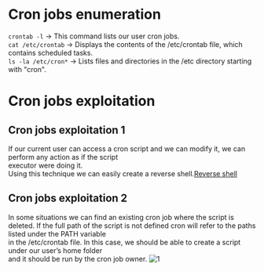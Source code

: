 # Cron jobs enumeration
`crontab -l` -> This command lists our user cron jobs.<br />
`cat /etc/crontab` -> Displays the contents of the /etc/crontab file, which contains scheduled tasks.<br />
`ls -la /etc/cron*` ->  Lists files and directories in the /etc directory starting with "cron".<br />

# Cron jobs exploitation
## Cron jobs exploitation 1
If our current user can access a cron script and we can modify it, we can perform any action as if the script<br />
executor were doing it. <br />
Using this technique we can easily create a reverse shell.[Reverse shell](https://github.com/alejandro-pentest/Fundamentals/blob/main/Reverse%20shells.md)

## Cron jobs exploitation 2
In some situations we can find an existing cron job where the script is deleted.
If the full path of the script is not defined cron will refer to the paths listed under the PATH variable <br />
in the /etc/crontab file. In this case, we should be able to create a script under our user’s home folder<br />
and it should be run by the cron job owner.
![1](https://github.com/alejandro-pentest/Privilege-Escalation-Cheat-sheet/assets/161533623/5e0a3d91-a4ed-4fd4-9216-dd247cb8dd06=50x50)
